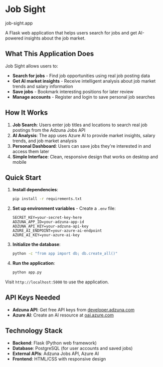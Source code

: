 # Job Sight

job-sight.app

A Flask web application that helps users search for jobs and get AI-powered insights about the job market.

## What This Application Does

Job Sight allows users to:
- **Search for jobs** - Find job opportunities using real job posting data
- **Get AI market insights** - Receive intelligent analysis about job market trends and salary information
- **Save jobs** - Bookmark interesting positions for later review
- **Manage accounts** - Register and login to save personal job searches

## How It Works

1. **Job Search**: Users enter job titles and locations to search real job postings from the Adzuna Jobs API
2. **AI Analysis**: The app uses Azure AI to provide market insights, salary trends, and job market analysis
3. **Personal Dashboard**: Users can save jobs they're interested in and access them later
4. **Simple Interface**: Clean, responsive design that works on desktop and mobile

## Quick Start

1. **Install dependencies**:
   ```bash
   pip install -r requirements.txt
   ```

2. **Set up environment variables** - Create a `.env` file:
   ```env
   SECRET_KEY=your-secret-key-here
   ADZUNA_APP_ID=your-adzuna-app-id
   ADZUNA_API_KEY=your-adzuna-api-key
   AZURE_AI_ENDPOINT=your-azure-ai-endpoint
   AZURE_AI_KEY=your-azure-ai-key
   ```

3. **Initialize the database**:
   ```bash
   python -c "from app import db; db.create_all()"
   ```

4. **Run the application**:
   ```bash
   python app.py
   ```

Visit `http://localhost:5000` to use the application.

## API Keys Needed

- **Adzuna API**: Get free API keys from [developer.adzuna.com](https://developer.adzuna.com/)
- **Azure AI**: Create an AI resource at [oai.azure.com](https://oai.azure.com/)

## Technology Stack

- **Backend**: Flask (Python web framework)
- **Database**: PostgreSQL (for user accounts and saved jobs)
- **External APIs**: Adzuna Jobs API, Azure AI
- **Frontend**: HTML/CSS with responsive design